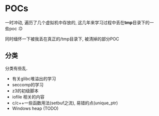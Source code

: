 # POCs

一时冲动, 遍历了几个虚拟机中存放的, 这几年来学习过程中丢在**tmp**目录下的一些poc :D

同时缅怀一下被我丢在真正的/tmp目录下, 被清掉的部分POC

## 分类

分类有些乱. 

- 有关glibc堆溢出的学习
- seccomp的学习
- z3的初级脚本
- iofile 相关的内容
- c/c++一些函数用法(setbuf之流), 易错的点(unique_ptr)
- Windows heap (TODO)

